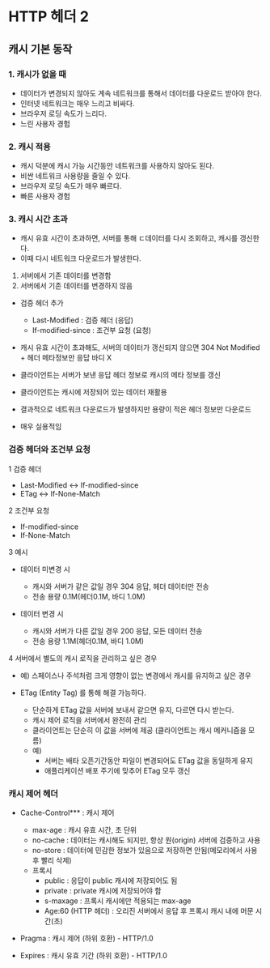 # HTTP 헤더 2

## 캐시 기본 동작

### 1. 캐시가 없을 때
 - 데이터가 변경되지 않아도 계속 네트워크를 통해서 데이터를 다운로드 받아야 한다.
 - 인터넷 네트워크는 매우 느리고 비싸다.
 - 브라우저 로딩 속도가 느리다.
 - 느린 사용자 경험
 
### 2. 캐시 적용
 - 캐시 덕분에 캐시 가능 시간동안 네트워크를 사용하지 않아도 된다.
 - 비싼 네트워크 사용량을 줄일 수 있다.
 - 브라우저 로딩 속도가 매우 빠르다.
 - 빠른 사용자 경험
 
### 3. 캐시 시간 초과
 - 캐시 유효 시간이 초과하면, 서버를 통해 ㄷ데이터를 다시 조회하고, 캐시를 갱신한다.
 - 이때 다시 네트워크 다운로드가 발생한다.
 
 1. 서버에서 기존 데이터를 변경함 
 2. 서버에서 기존 데이터를 변경하지 않음
 
   - 검증 헤더 추가
     - Last-Modified : 검증 헤더 (응답)
     - If-modified-since : 조건부 요청 (요청)
     
   - 캐시 유효 시간이 초과해도, 서버의 데이터가 갱신되지 않으면 304 Not Modified + 헤더 메타정보만 응답 바디 X
   - 클라이언트는 서버가 보낸 응답 헤더 정보로 캐시의 메타 정보를 갱신
   - 클라이언트는 캐시에 저장되어 있는 데이터 재활용
   - 결과적으로 네트워크 다운로드가 발생하지만 용량이 적은 헤더 정보만 다운로드
   - 매우 실용적임
  
 ### 검증 헤더와 조건부 요청
 
 1 검증 헤더
  - Last-Modified <-> If-modified-since
  - ETag <-> If-None-Match
  
 2 조건부 요청
 - If-modified-since
 - If-None-Match
 
 3 예시
  - 데이터 미변경 시
    - 캐시와 서버가 같은 값일 경우 304 응답, 헤더 데이터만 전송
    - 전송 용량 0.1M(헤더0.1M, 바디 1.0M)
    
  - 데이터 변경 시
    - 캐시와 서버가 다른 값일 경우 200 응답, 모든 데이터 전송
    - 전송 용량 1.1M(헤더0.1M, 바디 1.0M)
    
 4 서버에서 별도의 캐시 로직을 관리하고 싶은 경우
   - 예) 스페이스나 주석처럼 크게 영향이 없는 변경에서 캐시를 유지하고 싶은 경우
   
   - ETag (Entity Tag) 를 통해 해결 가능하다.
     - 단순하게 ETag 값을 서버에 보내서 같으면 유지, 다르면 다시 받는다.
     - 캐시 제어 로직을 서버에서 완전히 관리
     - 클라이언트는 단순히 이 값을 서버에 제공 (클라이언트는 캐시 메커니즘을 모름)
     - 예) 
       - 서버는 배타 오픈기간동안 파일이 변경되어도 ETag 값을 동일하게 유지
       - 애플리케이션 배포 주기에 맞추어 ETag 모두 갱신
       
 ### 캐시 제어 헤더
 - Cache-Control*** : 캐시 제어
   - max-age : 캐시 유효 시간, 초 단위
   - no-cache : 데이터는 캐시해도 되지만, 항상 원(origin) 서버에 검증하고 사용
   - no-store : 데이터에 민감한 정보가 있음으로 저장하면 안됨(메모리에서 사용 후 빨리 삭제)
   - 프록시
     - public : 응답이 public 캐시에 저장되어도 됨
     - private : private 캐시에 저장되어야 함
     - s-maxage : 프록시 캐시에만 적용되는 max-age
     - Age:60 (HTTP 헤더) : 오리진 서버에서 응답 후 프록시 캐시 내에 머문 시간(초)
   
 - Pragma : 캐시 제어 (하위 호환) - HTTP/1.0    
   
 - Expires : 캐시 유효 기간 (하위 호환) - HTTP/1.0
 
 
   
   
 
 